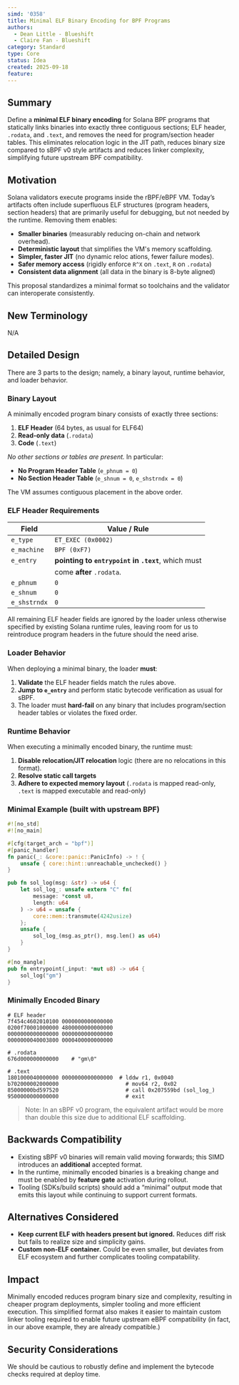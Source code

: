 ```yaml
---
simd: '0358'
title: Minimal ELF Binary Encoding for BPF Programs
authors:
  - Dean Little - Blueshift
  - Claire Fan - Blueshift
category: Standard
type: Core
status: Idea
created: 2025-09-18
feature: 
---
```


## Summary

Define a **minimal ELF binary encoding** for Solana BPF programs that 
statically links binaries into exactly three contiguous sections; ELF 
header, `.rodata`, and `.text`, and removes the need for program/section 
header tables. This eliminates relocation logic in the JIT path, reduces 
binary size compared to sBPF v0 style artifacts and reduces linker 
complexity, simplifying future upstream BPF compatibility.

## Motivation

Solana validators execute programs inside the rBPF/eBPF VM. Today’s artifacts 
often include superfluous ELF structures (program headers, section headers) 
that are primarily useful for debugging, but not needed by the runtime. 
Removing them enables:

* **Smaller binaries** (measurably reducing on-chain and network overhead).
* **Deterministic layout** that simplifies the VM's memory scaffolding.
* **Simpler, faster JIT** (no dynamic reloc ations, fewer failure modes).
* **Safer memory access** (rigidly enforce `R^X` on `.text`, `R` on `.rodata`)
* **Consistent data alignment** (all data in the binary is 8-byte aligned)

This proposal standardizes a minimal format so toolchains and the validator 
can interoperate consistently.

## New Terminology

N/A

## Detailed Design

There are 3 parts to the design; namely, a binary layout, runtime behavior, 
and loader behavior. 

### Binary Layout

A minimally encoded program binary consists of exactly three sections:

1. **ELF Header** (64 bytes, as usual for ELF64)
2. **Read-only data** (`.rodata`)
3. **Code** (`.text`)

*No other sections or tables are present.* In particular:

* **No Program Header Table** (`e_phnum = 0`)
* **No Section Header Table** (`e_shnum = 0`, `e_shstrndx = 0`)

The VM assumes contiguous placement in the above order.

### ELF Header Requirements

| Field        | Value / Rule                                          |
| ------------ | ----------------------------------------------------- |
| `e_type`     | `ET_EXEC (0x0002)`                                    |
| `e_machine`  | `BPF (0xF7)`                                          |
| `e_entry`    | **pointing to `entrypoint` in `.text`**, which must  |
|              | come **after** `.rodata`.                            |
| `e_phnum`    | `0`                                                   |
| `e_shnum`    | `0`                                                   |
| `e_shstrndx` | `0`                                                   |

All remaining ELF header fields are ignored by the loader unless otherwise 
specified by existing Solana runtime rules, leaving room for us to reintroduce
program headers in the future should the need arise.

### Loader Behavior

When deploying a minimal binary, the loader **must**:

1. **Validate** the ELF header fields match the rules above.
2. **Jump to `e_entry`** and perform static bytecode verification as usual for
sBPF.
3. The loader must **hard-fail** on any binary that includes program/section 
header tables or violates the fixed order.

### Runtime Behavior

When executing a minimally encoded binary, the runtime must:

1. **Disable relocation/JIT relocation** logic (there are no relocations in
this format).
2. **Resolve static call targets**
3. **Adhere to expected memory layout** (`.rodata` is mapped read-only, `.text`
is mapped executable and read-only)

### Minimal Example (built with upstream BPF)

```rust
#![no_std]
#![no_main]

#[cfg(target_arch = "bpf")]
#[panic_handler]
fn panic(_: &core::panic::PanicInfo) -> ! {
    unsafe { core::hint::unreachable_unchecked() }
}

pub fn sol_log(msg: &str) -> u64 {
    let sol_log_: unsafe extern "C" fn(
        message: *const u8, 
        length: u64
    ) -> u64 = unsafe { 
        core::mem::transmute(4242usize) 
    };
    unsafe { 
        sol_log_(msg.as_ptr(), msg.len() as u64)
    }
}

#[no_mangle]
pub fn entrypoint(_input: *mut u8) -> u64 {
    sol_log("gm")
}
```

### Minimally Encoded Binary

```
# ELF header
7f454c4602010100 0000000000000000
0200f70001000000 4800000000000000
0000000000000000 0000000000000000
0000000040003800 0000400000000000

# .rodata
676d000000000000    # "gm\0"

# .text
1801000040000000 0000000000000000  # lddw r1, 0x0040
b702000002000000                     # mov64 r2, 0x02
85000000bd597520                     # call 0x207559bd (sol_log_)
9500000000000000                     # exit
```

> Note: In an sBPF v0 program, the equivalent artifact would be more than 
> double this size due to additional ELF scaffolding.

## Backwards Compatibility

* Existing sBPF v0 binaries will remain valid moving forwards; this SIMD 
introduces an **additional** accepted format.
* In the runtime, minimally encoded binaries is a breaking change and must be 
enabled by **feature gate** activation during rollout.
* Tooling (SDKs/build scripts) should add a “minimal” output mode that emits 
this layout while continuing to support current formats.

## Alternatives Considered

* **Keep current ELF with headers present but ignored.** Reduces diff risk but 
fails to realize size and simplicity gains.
* **Custom non-ELF container.** Could be even smaller, but deviates from ELF 
ecosystem and further complicates tooling compatability.

## Impact

Minimally encoded reduces program binary size and complexity, resulting in 
cheaper program deployments, simpler tooling and more efficient execution. 
This simplified format also makes it easier to maintain custom linker tooling 
required to enable future upstream eBPF compatibility (in fact, in our above 
example, they are already compatible.)

## Security Considerations

We should be cautious to robustly define and implement the bytecode checks
required at deploy time.
